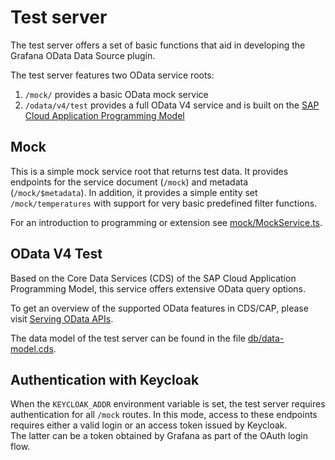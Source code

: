 # Test server
The test server offers a set of basic functions that aid in developing the Grafana OData Data Source plugin.

The test server features two OData service roots:

1. `/mock/` provides a basic OData mock service
2. `/odata/v4/test` provides a full OData V4 service and is built on the
   [SAP Cloud Application Programming Model](https://cap.cloud.sap/)

## Mock
This is a simple mock service root that returns test data. It provides endpoints for the service document (`/mock`)
and metadata (`/mock/$metadata`). In addition, it provides a simple entity set `/mock/temperatures` with support for
very basic predefined filter functions.

For an introduction to programming or extension see [mock/MockService.ts](mock/MockService.ts).

## OData V4 Test
Based on the Core Data Services (CDS) of the SAP Cloud Application Programming Model, this service offers extensive
OData query options.

To get an overview of the supported OData features in CDS/CAP, please visit
[Serving OData APIs](https://cap.cloud.sap/docs/advanced/odata).

The data model of the test server can be found in the file [db/data-model.cds](db/data-model.cds).

## Authentication with Keycloak
When the `KEYCLOAK_ADDR` environment variable is set, the test server requires authentication for all `/mock` routes.
In this mode, access to these endpoints requires either a valid login or an access token issued by Keycloak.  
The latter can be a token obtained by Grafana as part of the OAuth login flow.
